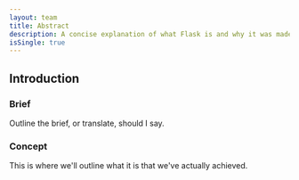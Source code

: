 ```yaml
---
layout: team
title: Abstract
description: A concise explanation of what Flask is and why it was made
isSingle: true
---
```


## Introduction

### Brief

Outline the brief, or translate, should I say.

### Concept

This is where we'll outline what it is that we've actually achieved.
